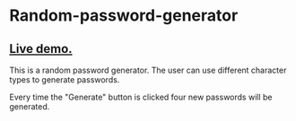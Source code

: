 # Random-password-generator

<h2><a href="https://h4sitha.github.io/Random-password-generator/">Live demo.</a></h2>

This is a random password generator. The user can use different character types to generate passwords.

Every time the "Generate" button is clicked four new passwords will be generated.
